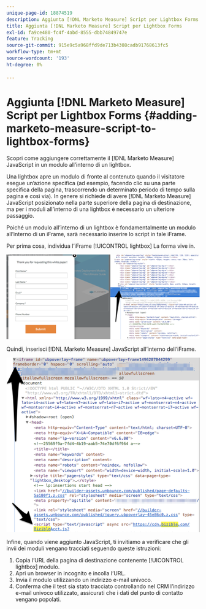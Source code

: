 ```yaml
---
unique-page-id: 18874519
description: Aggiunta [!DNL Marketo Measure] Script per Lightbox Forms - [!DNL Marketo Measure]
title: Aggiunta [!DNL Marketo Measure] Script per Lightbox Forms
exl-id: fa9ce480-fc4f-4abd-8555-dbb74849747e
feature: Tracking
source-git-commit: 915e9c5a968ffd9de713b4308cadb91768613fc5
workflow-type: tm+mt
source-wordcount: '193'
ht-degree: 0%

---
```


# Aggiunta [!DNL Marketo Measure] Script per Lightbox Forms {#adding-marketo-measure-script-to-lightbox-forms}

Scopri come aggiungere correttamente il [!DNL Marketo Measure] JavaScript in un modulo all’interno di un lightbox.

Una lightbox apre un modulo di fronte al contenuto quando il visitatore esegue un’azione specifica (ad esempio, facendo clic su una parte specifica della pagina, trascorrendo un determinato periodo di tempo sulla pagina e così via). In genere si richiede di avere [!DNL Marketo Measure] JavaScript posizionato nella parte superiore della pagina di destinazione, ma per i moduli all’interno di una lightbox è necessario un ulteriore passaggio.

Poiché un modulo all’interno di un lightbox è fondamentalmente un modulo all’interno di un iFrame, sarà necessario inserire lo script in tale iFrame.

Per prima cosa, individua l’iFrame [!UICONTROL lightbox] La forma vive in.

![](assets/1.png)

Quindi, inserisci [!DNL Marketo Measure] JavaScript all’interno dell’iFrame.

![](assets/2.png)

Infine, quando viene aggiunto JavaScript, ti invitiamo a verificare che gli invii dei moduli vengano tracciati seguendo queste istruzioni:

1. Copia l’URL della pagina di destinazione contenente [!UICONTROL lightbox] modulo.
1. Apri un browser in incognito e incolla l’URL.
1. Invia il modulo utilizzando un indirizzo e-mail univoco.
1. Conferma che il test sia stato tracciato controllando nel CRM l’indirizzo e-mail univoco utilizzato, assicurati che i dati del punto di contatto vengano popolati.
